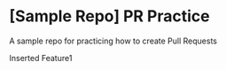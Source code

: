 # [Sample Repo] PR Practice
A sample repo for practicing how to create Pull Requests

Inserted Feature1
